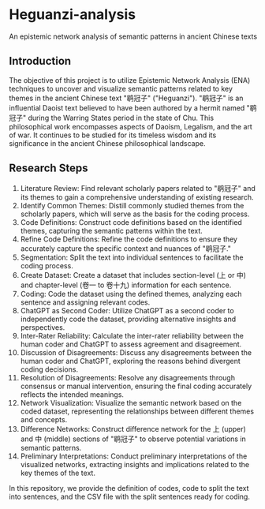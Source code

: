 # Heguanzi-analysis
An epistemic network analysis of semantic patterns in ancient Chinese texts

## Introduction

The objective of this project is to utilize Epistemic Network Analysis (ENA) techniques to uncover and visualize semantic patterns related to key themes in the ancient Chinese text "鹖冠子" ("Heguanzi"). "鹖冠子" is an influential Daoist text believed to have been authored by a hermit named "鹖冠子" during the Warring States period in the state of Chu. This philosophical work encompasses aspects of Daoism, Legalism, and the art of war. It continues to be studied for its timeless wisdom and its significance in the ancient Chinese philosophical landscape.

## Research Steps
1. Literature Review: Find relevant scholarly papers related to "鹖冠子" and its themes to gain a comprehensive understanding of existing research.
2. Identify Common Themes: Distill commonly studied themes from the scholarly papers, which will serve as the basis for the coding process.
3. Code Definitions: Construct code definitions based on the identified themes, capturing the semantic patterns within the text.
4. Refine Code Definitions: Refine the code definitions to ensure they accurately capture the specific context and nuances of "鹖冠子."
5. Segmentation: Split the text into individual sentences to facilitate the coding process.
6. Create Dataset: Create a dataset that includes section-level (上 or 中) and chapter-level (卷一 to 卷十九) information for each sentence.
7. Coding: Code the dataset using the defined themes, analyzing each sentence and assigning relevant codes.
8. ChatGPT as Second Coder: Utilize ChatGPT as a second coder to independently code the dataset, providing alternative insights and perspectives.
9. Inter-Rater Reliability: Calculate the inter-rater reliability between the human coder and ChatGPT to assess agreement and disagreement.
10. Discussion of Disagreements: Discuss any disagreements between the human coder and ChatGPT, exploring the reasons behind divergent coding decisions.
11. Resolution of Disagreements: Resolve any disagreements through consensus or manual intervention, ensuring the final coding accurately reflects the intended meanings.
12. Network Visualization: Visualize the semantic network based on the coded dataset, representing the relationships between different themes and concepts.
13. Difference Networks: Construct difference network for the 上 (upper) and 中 (middle) sections of "鹖冠子" to observe potential variations in semantic patterns.
14. Preliminary Interpretations: Conduct preliminary interpretations of the visualized networks, extracting insights and implications related to the key themes of the text.

In this repository, we provide the definition of codes, code to split the text into sentences, and the CSV file with the split sentences ready for coding.
